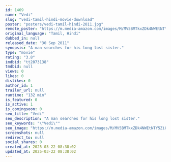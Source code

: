 ```yaml
---
id: 1469
name: "Vedi"
slug: "vedi-tamil-hindi-movie-download"
poster: "posters/vedi-tamil-hindi-2011.jpg"
remote_poster: "https://m.media-amazon.com/images/M/MV5BMTkxZDk4NWEtNTY5Zi00YjQ3LTg2YTEtMjcxNjIxMzM5YTUyXkEyXkFqcGdeQXVyMTEzNzg0Mjkx._V1_SX300.jpg"
original_language: "Tamil, Hindi"
dubbed_in: null
released_date: "30 Sep 2011"
synopsis: "A man searches for his long lost sister."
type: "movie"
rating: "3.8"
imdbid: "tt2073138"
tmdbid: null
views: 0
likes: 0
dislikes: 0
author_id: 1
trailer_url: null
runtime: "132 min"
is_featured: 0
is_active: 1
is_comingsoon: 0
seo_title: "Vedi"
seo_description: "A man searches for his long lost sister."
seo_keywords: "\"Vedi\""
seo_image: "https://m.media-amazon.com/images/M/MV5BMTkxZDk4NWEtNTY5Zi00YjQ3LTg2YTEtMjcxNjIxMzM5YTUyXkEyXkFqcGdeQXVyMTEzNzg0Mjkx._V1_SX300.jpg"
screenshots: null
redirect_to: null
social_shares: 0
created_at: 2025-03-22 08:38:02
updated_at: 2025-03-22 08:38:02
---
```


